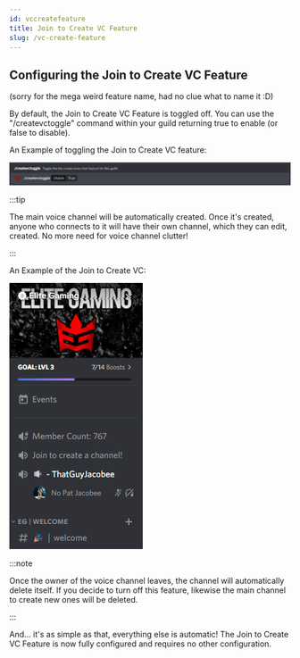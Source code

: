 ```yaml
---
id: vccreatefeature
title: Join to Create VC Feature
slug: /vc-create-feature
---
```


## Configuring the Join to Create VC Feature

(sorry for the mega weird feature name, had no clue what to name it :D)

By default, the Join to Create VC Feature is toggled off. You can use the "/createvctoggle" command within your guild returning true to enable (or false to disable).

An Example of toggling the Join to Create VC feature:

![img](../static/img/vccreatefeature-example.png)

:::tip

The main voice channel will be automatically created. Once it's created, anyone who connects to it will have their own channel, which they can edit, created. No more need for voice channel clutter!

:::

An Example of the Join to Create VC:

![img](../static/img/vccreatefeature-newvc.png)

:::note

Once the owner of the voice channel leaves, the channel will automatically delete itself. If you decide to turn off this feature, likewise the main channel to create new ones will be deleted.

:::

And... it's as simple as that, everything else is automatic! The Join to Create VC Feature is now fully configured and requires no other configuration.